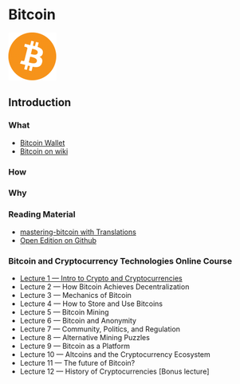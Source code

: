 # Bitcoin
![bitcoin](./pic/bitcoin/Bitcoin_logo.png)
## Introduction
### What
  - [Bitcoin Wallet](https://blockchain.info/wallet/bitcoin-faq)
  - [Bitcoin on wiki](https://en.bitcoin.it/wiki/Main_Page)
### How
### Why

### Reading Material
- [mastering-bitcoin with Translations](https://www.bitcoinbook.info/translations-of-mastering-bitcoin/)
- [Open Edition on Github](https://github.com/bitcoinbook/bitcoinbook)
### Bitcoin and Cryptocurrency Technologies Online Course
- [Lecture 1 — Intro to Crypto and Cryptocurrencies](https://www.youtube.com/channel/UCNcSSleedtfyDuhBvOQzFzQ)
- Lecture 2 — How Bitcoin Achieves Decentralization
- Lecture 3 — Mechanics of Bitcoin
- Lecture 4 — How to Store and Use Bitcoins
- Lecture 5 — Bitcoin Mining
- Lecture 6 — Bitcoin and Anonymity
- Lecture 7 — Community, Politics, and Regulation
- Lecture 8 — Alternative Mining Puzzles
- Lecture 9 — Bitcoin as a Platform
- Lecture 10 — Altcoins and the Cryptocurrency Ecosystem
- Lecture 11 — The future of Bitcoin?
- Lecture 12 — History of Cryptocurrencies [Bonus lecture]
